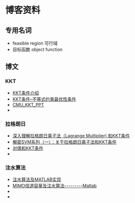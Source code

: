# 博客资料

## 专用名词

- feasible region 可行域
- 目标函数 object function

##  博文


### KKT

- [KKT条件介绍](http://blog.csdn.net/johnnyconstantine/article/details/46335763)
- [KKT条件–不等式约束最优性条件](http://www.xuebuyuan.com/2042663.html)
- [CMU_KKT_PPT](https://www.cs.cmu.edu/~ggordon/10725-F12/slides/16-kkt.pdf)
- []()

### 拉格朗日

- [深入理解拉格朗日乘子法（Lagrange Multiplier) 和KKT条件](http://blog.csdn.net/xianlingmao/article/details/7919597)
- [解密SVM系列（一）：关于拉格朗日乘子法和KKT条件](http://blog.csdn.net/on2way/article/details/47729419)
- [对偶和KKT条件](http://blog.csdn.net/timingspace/article/details/50966105)
- []()


### 注水算法

- [注水算法及MATLAB实现](http://blog.csdn.net/rai_code/article/details/77699541)
- [MIMO信道容量及注水算法---------Matlab](http://blog.csdn.net/rai_code/article/details/77699541)
- []()
- []()

